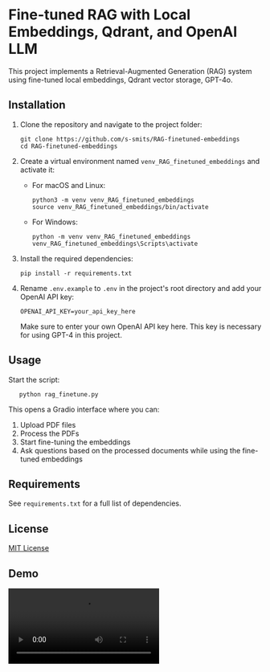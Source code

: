 # Fine-tuned RAG with Local Embeddings, Qdrant, and OpenAI LLM

This project implements a Retrieval-Augmented Generation (RAG) system using fine-tuned local embeddings, Qdrant vector storage, GPT-4o.

## Installation

1. Clone the repository and navigate to the project folder:
   ```
   git clone https://github.com/s-smits/RAG-finetuned-embeddings
   cd RAG-finetuned-embeddings
   ```

2. Create a virtual environment named `venv_RAG_finetuned_embeddings` and activate it:
   - For macOS and Linux:
     ```
     python3 -m venv venv_RAG_finetuned_embeddings
     source venv_RAG_finetuned_embeddings/bin/activate
     ```
   - For Windows:
     ```
     python -m venv venv_RAG_finetuned_embeddings
     venv_RAG_finetuned_embeddings\Scripts\activate
     ```

3. Install the required dependencies:
   ```
   pip install -r requirements.txt
   ```

4. Rename `.env.example` to `.env` in the project's root directory and add your OpenAI API key:
   ```
   OPENAI_API_KEY=your_api_key_here
   ```

   Make sure to enter your own OpenAI API key here. This key is necessary for using GPT-4 in this project.

## Usage

Start the script:
```
   python rag_finetune.py
```

This opens a Gradio interface where you can:
1. Upload PDF files
2. Process the PDFs
3. Start fine-tuning the embeddings
4. Ask questions based on the processed documents while using the fine-tuned embeddings

## Requirements

See `requirements.txt` for a full list of dependencies.

## License

[MIT License](LICENSE)

## Demo
<video src="https://github.com/user-attachments/assets/b854534c-fcd4-44af-b907-94c309552709" controls="controls" style="max-width: 730px;">
</video>
